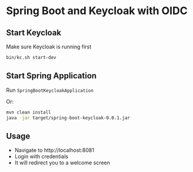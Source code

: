 # Spring Boot and Keycloak with OIDC

## Start Keycloak

Make sure Keycloak is running first

```sh
bin/kc.sh start-dev
```

## Start Spring Application

Run `SpringBootKeycloakApplication`

Or:

```sh
mvn clean install
java -jar target/spring-boot-keycloak-0.0.1.jar
```

## Usage

* Navigate to http://localhost:8081
* Login with credentials
* It will redirect you to a welcome screen

<br>
